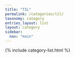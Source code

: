 ```yaml
---
title: "TIL"
permalink: /categories/til/
taxonomy: category
entries_layout: list
layout: category 
sidebar:
  nav: "main"
---
```

{% include category-list.html %}
